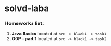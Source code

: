# solvd-laba

### Homeworks list:
1. <b>Java Basics</b> located at `src -> block1 -> task1`
2. <b>OOP - part 1</b> located at `src -> block1 -> task2`
